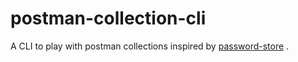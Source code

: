 # postman-collection-cli
A CLI to play with postman collections inspired by [password-store](https://www.passwordstore.org/)
.
